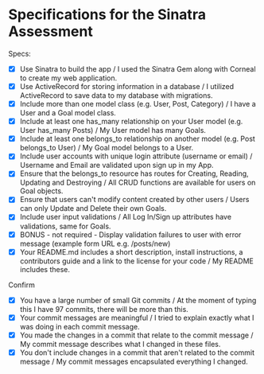 # Specifications for the Sinatra Assessment

Specs:
- [x] Use Sinatra to build the app / I used the Sinatra Gem along with Corneal to create my web application.
- [x] Use ActiveRecord for storing information in a database / I utilized ActiveRecord to save data to my database with migrations.
- [x] Include more than one model class (e.g. User, Post, Category) / I have a User and a Goal model class.
- [x] Include at least one has_many relationship on your User model (e.g. User has_many Posts) / My User model has many Goals.
- [x] Include at least one belongs_to relationship on another model (e.g. Post belongs_to User) / My Goal model belongs to a User.
- [x] Include user accounts with unique login attribute (username or email) / Username and Email are validated upon sign up in my App.
- [x] Ensure that the belongs_to resource has routes for Creating, Reading, Updating and Destroying / All CRUD functions are available for users on Goal objects.
- [x] Ensure that users can't modify content created by other users / Users can only Update and Delete their own Goals.
- [x] Include user input validations / All Log In/Sign up attributes have validations, same for Goals.
- [x] BONUS - not required - Display validation failures to user with error message (example form URL e.g. /posts/new)
- [x] Your README.md includes a short description, install instructions, a contributors guide and a link to the license for your code / My README includes these.

Confirm
- [x] You have a large number of small Git commits / At the moment of typing this I have 97 commits, there will be more than this.
- [x] Your commit messages are meaningful / I tried to explain exactly what I was doing in each commit message.
- [x] You made the changes in a commit that relate to the commit message / My commit message describes what I changed in these files.
- [x] You don't include changes in a commit that aren't related to the commit message / My commit messages encapsulated everything I changed.